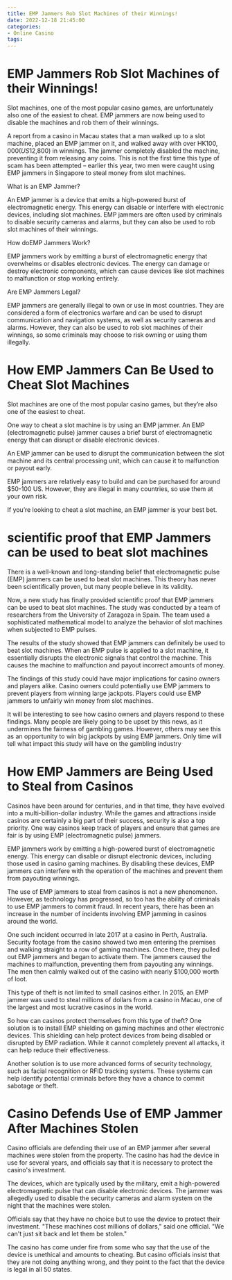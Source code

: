 ```yaml
---
title: EMP Jammers Rob Slot Machines of their Winnings!
date: 2022-12-18 21:45:00
categories:
- Online Casino
tags:
---
```



#  EMP Jammers Rob Slot Machines of their Winnings!

Slot machines, one of the most popular casino games, are unfortunately also one of the easiest to cheat. EMP jammers are now being used to disable the machines and rob them of their winnings.

A report from a casino in Macau states that a man walked up to a slot machine, placed an EMP jammer on it, and walked away with over HK$100,000 (US$12,800) in winnings. The jammer completely disabled the machine, preventing it from releasing any coins. This is not the first time this type of scam has been attempted – earlier this year, two men were caught using EMP jammers in Singapore to steal money from slot machines.

What is an EMP Jammer?

An EMP jammer is a device that emits a high-powered burst of electromagnetic energy. This energy can disable or interfere with electronic devices, including slot machines. EMP jammers are often used by criminals to disable security cameras and alarms, but they can also be used to rob slot machines of their winnings.

How doEMP Jammers Work?

EMP jammers work by emitting a burst of electromagnetic energy that overwhelms or disables electronic devices. The energy can damage or destroy electronic components, which can cause devices like slot machines to malfunction or stop working entirely.

Are EMP Jammers Legal?

EMP jammers are generally illegal to own or use in most countries. They are considered a form of electronics warfare and can be used to disrupt communication and navigation systems, as well as security cameras and alarms. However, they can also be used to rob slot machines of their winnings, so some criminals may choose to risk owning or using them illegally.

#  How EMP Jammers Can Be Used to Cheat Slot Machines 

Slot machines are one of the most popular casino games, but they’re also one of the easiest to cheat. 

One way to cheat a slot machine is by using an EMP jammer. An EMP (electromagnetic pulse) jammer causes a brief burst of electromagnetic energy that can disrupt or disable electronic devices. 

An EMP jammer can be used to disrupt the communication between the slot machine and its central processing unit, which can cause it to malfunction or payout early. 

EMP jammers are relatively easy to build and can be purchased for around $50-100 US. However, they are illegal in many countries, so use them at your own risk. 

If you’re looking to cheat a slot machine, an EMP jammer is your best bet.

#  scientific proof that EMP Jammers can be used to beat slot machines 

There is a well-known and long-standing belief that electromagnetic pulse (EMP) jammers can be used to beat slot machines. This theory has never been scientifically proven, but many people believe in its validity.

Now, a new study has finally provided scientific proof that EMP jammers can be used to beat slot machines. The study was conducted by a team of researchers from the University of Zaragoza in Spain. The team used a sophisticated mathematical model to analyze the behavior of slot machines when subjected to EMP pulses.

The results of the study showed that EMP jammers can definitely be used to beat slot machines. When an EMP pulse is applied to a slot machine, it essentially disrupts the electronic signals that control the machine. This causes the machine to malfunction and payout incorrect amounts of money.

The findings of this study could have major implications for casino owners and players alike. Casino owners could potentially use EMP jammers to prevent players from winning large jackpots. Players could use EMP jammers to unfairly win money from slot machines.

It will be interesting to see how casino owners and players respond to these findings. Many people are likely going to be upset by this news, as it undermines the fairness of gambling games. However, others may see this as an opportunity to win big jackpots by using EMP jammers. Only time will tell what impact this study will have on the gambling industry

#  How EMP Jammers are Being Used to Steal from Casinos 

Casinos have been around for centuries, and in that time, they have evolved into a multi-billion-dollar industry. While the games and attractions inside casinos are certainly a big part of their success, security is also a top priority. One way casinos keep track of players and ensure that games are fair is by using EMP (electromagnetic pulse) jammers.

EMP jammers work by emitting a high-powered burst of electromagnetic energy. This energy can disable or disrupt electronic devices, including those used in casino gaming machines. By disabling these devices, EMP jammers can interfere with the operation of the machines and prevent them from payouting winnings.

The use of EMP jammers to steal from casinos is not a new phenomenon. However, as technology has progressed, so too has the ability of criminals to use EMP jammers to commit fraud. In recent years, there has been an increase in the number of incidents involving EMP jamming in casinos around the world.

One such incident occurred in late 2017 at a casino in Perth, Australia. Security footage from the casino showed two men entering the premises and walking straight to a row of gaming machines. Once there, they pulled out EMP jammers and began to activate them. The jammers caused the machines to malfunction, preventing them from payouting any winnings. The men then calmly walked out of the casino with nearly $100,000 worth of loot.

This type of theft is not limited to small casinos either. In 2015, an EMP jammer was used to steal millions of dollars from a casino in Macau, one of the largest and most lucrative casinos in the world.

So how can casinos protect themselves from this type of theft? One solution is to install EMP shielding on gaming machines and other electronic devices. This shielding can help protect devices from being disabled or disrupted by EMP radiation. While it cannot completely prevent all attacks, it can help reduce their effectiveness.

Another solution is to use more advanced forms of security technology, such as facial recognition or RFID tracking systems. These systems can help identify potential criminals before they have a chance to commit sabotage or theft.

#  Casino Defends Use of EMP Jammer After Machines Stolen

Casino officials are defending their use of an EMP jammer after several machines were stolen from the property. The casino has had the device in use for several years, and officials say that it is necessary to protect the casino's investment.

The devices, which are typically used by the military, emit a high-powered electromagnetic pulse that can disable electronic devices. The jammer was allegedly used to disable the security cameras and alarm system on the night that the machines were stolen.

Officials say that they have no choice but to use the device to protect their investment. "These machines cost millions of dollars," said one official. "We can't just sit back and let them be stolen."

The casino has come under fire from some who say that the use of the device is unethical and amounts to cheating. But casino officials insist that they are not doing anything wrong, and they point to the fact that the device is legal in all 50 states.